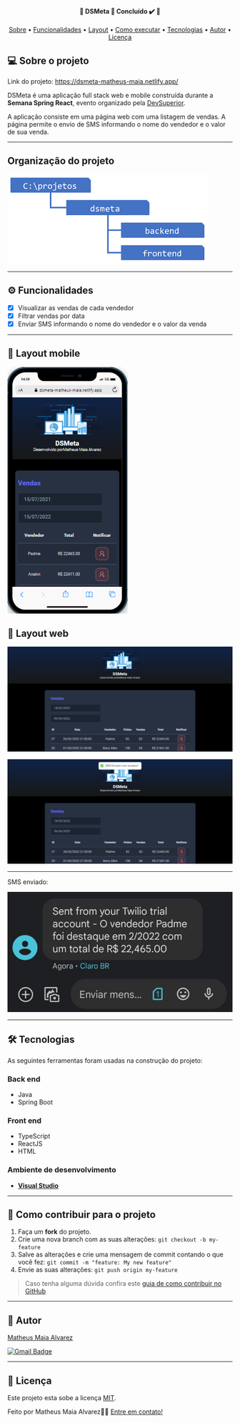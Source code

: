 <h4 align="center"> 
	🚧  DSMeta 🚀 Concluído ✔️ 🚧
</h4>

<p align="center">
 <a href="#-sobre-o-projeto">Sobre</a> •
 <a href="#-Funcionalidades">Funcionalidades</a> •
 <a href="#-layout">Layout</a> • 
 <a href="#-como-executar-o-projeto">Como executar</a> • 
 <a href="#-tecnologias">Tecnologias</a> • 
 <a href="#-autor">Autor</a> • 
 <a href="#user-content--licença">Licença</a>
</p>

## 💻 Sobre o projeto
Link do projeto: https://dsmeta-matheus-maia.netlify.app/

DSMeta é uma aplicação full stack web e mobile construída durante a **Semana Spring React**, evento organizado pela [DevSuperior](https://devsuperior.com "Site da DevSuperior").

A aplicação consiste em uma página web com uma listagem de vendas. A página permite o envio de SMS informando o nome do vendedor e o valor de sua venda. 

---

## Organização do projeto
![Org Pasta](https://raw.githubusercontent.com/devsuperior/bds-assets/main/sds/pastas-dsmeta.png)

---

## ⚙️ Funcionalidades

- [x] Visualizar as vendas de cada vendedor
- [x] Filtrar vendas por data 
- [x] Enviar SMS informando o nome do vendedor e o valor da venda 

---

## 🎨 Layout mobile
![Mobile 1](https://github.com/MthAlvarez/DSMeta/blob/main/_assets/01.png)

## 🎨 Layout web
![Web1](https://github.com/MthAlvarez/DSMeta/blob/main/_assets/02.png)

![Web1](https://github.com/MthAlvarez/DSMeta/blob/main/_assets/03.png)

<hr>

SMS enviado:

![Web1](https://github.com/MthAlvarez/DSMeta/blob/main/_assets/04.jpeg)

---

## 🛠 Tecnologias

As seguintes ferramentas foram usadas na construção do projeto:

### Back end
- Java
- Spring Boot

### Front end
- TypeScript
- ReactJS
- HTML

### **Ambiente de desenvolvimento**

-   **[Visual Studio](https://visualstudio.microsoft.com)**

---

## 💪 Como contribuir para o projeto

1. Faça um **fork** do projeto.
2. Crie uma nova branch com as suas alterações: `git checkout -b my-feature`
3. Salve as alterações e crie uma mensagem de commit contando o que você fez: `git commit -m "feature: My new feature"`
4. Envie as suas alterações: `git push origin my-feature`
> Caso tenha alguma dúvida confira este [guia de como contribuir no GitHub](./CONTRIBUTING.md)

---

## 🦸 Autor

<a href="https://br.linkedin.com/in/matheus-maia-alvarez-">
Matheus Maia Alvarez</a>
 <br />
 
[![Gmail Badge](https://img.shields.io/badge/-mthalvarez2005@gmail.com-c14438?style=flat-square&logo=Gmail&logoColor=white&link=mailto:mthalvarez2005@gmail.com)](mailto:mthalvarez2005@gmail.com)

---

## 📝 Licença

Este projeto esta sobe a licença [MIT](./LICENSE).

Feito por Matheus Maia Alvarez👋🏽 [Entre em contato!](https://br.linkedin.com/in/matheus-maia-alvarez-)
